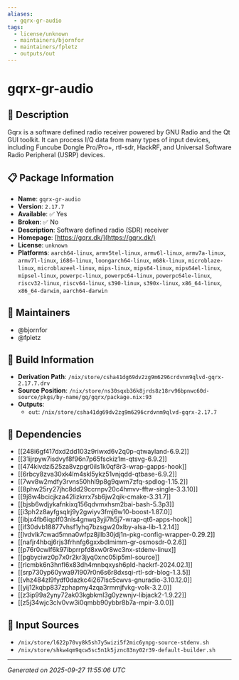 ```yaml
---
aliases:
  - gqrx-gr-audio
tags:
  - license/unknown
  - maintainers/bjornfor
  - maintainers/fpletz
  - outputs/out
---
```


# gqrx-gr-audio

## 📝 Description

Gqrx is a software defined radio receiver powered by GNU Radio and the Qt
GUI toolkit. It can process I/Q data from many types of input devices,
including Funcube Dongle Pro/Pro+, rtl-sdr, HackRF, and Universal
Software Radio Peripheral (USRP) devices.


## 📋 Package Information

- **Name**: `gqrx-gr-audio`
- **Version**: `2.17.7`
- **Available**: ✅ Yes
- **Broken**: ✅ No
- **Description**: Software defined radio (SDR) receiver
- **Homepage**: [https://gqrx.dk/](https://gqrx.dk/)
- **License**: `unknown`
- **Platforms**: `aarch64-linux`, `armv5tel-linux`, `armv6l-linux`, `armv7a-linux`, `armv7l-linux`, `i686-linux`, `loongarch64-linux`, `m68k-linux`, `microblaze-linux`, `microblazeel-linux`, `mips-linux`, `mips64-linux`, `mips64el-linux`, `mipsel-linux`, `powerpc-linux`, `powerpc64-linux`, `powerpc64le-linux`, `riscv32-linux`, `riscv64-linux`, `s390-linux`, `s390x-linux`, `x86_64-linux`, `x86_64-darwin`, `aarch64-darwin`
## 👥 Maintainers

- @bjornfor
- @fpletz


## 🔧 Build Information

- **Derivation Path**: `/nix/store/csha41dg69dv2zg9m6296crdvnm9qlvd-gqrx-2.17.7.drv`
- **Source Position**: `/nix/store/ns30sqxb36k8jrds8z18rv96bpnwc60d-source/pkgs/by-name/gq/gqrx/package.nix:93`
- **Outputs**:
  - `out`:  `/nix/store/csha41dg69dv2zg9m6296crdvnm9qlvd-gqrx-2.17.7`

## 🔗 Dependencies

- [[248i6gf417dxd2dd103z9riwxd6v2q0p-qtwayland-6.9.2]]
- [[31ijrpyw7isdvyf8f96n7p65fsckiz1m-qtsvg-6.9.2]]
- [[474kivdzi525za8vzpgr0ils1k0qf8r3-wrap-gapps-hook]]
- [[6rbcy8zva30xk4lm4skl5ykz51vnjqdd-qtbase-6.9.2]]
- [[7wv8w2mdfy3rvns50hhl9p8g9qwm7zfq-spdlog-1.15.2]]
- [[8phw25ry27jhc8dd29ccrnpv20c4hmvv-fftw-single-3.3.10]]
- [[9j8w4bcicjkza42lizkrrx7sb6jw2qik-cmake-3.31.7]]
- [[bjsb6wdjykafnkixq156qdvmxhsm2bai-bash-5.3p3]]
- [[i3ph2z8ayfgsqlrj9y2gwiyv3fmj6w10-boost-1.87.0]]
- [[ibjx4fb6iqplf03nis4gnwq3yji7h5j7-wrap-qt6-apps-hook]]
- [[if30dvb18877vhsf1yhq7bzsgw20xlby-alsa-lib-1.2.14]]
- [[lvdvlk7cwad5mna0wfpz8jllb30jdj1n-pkg-config-wrapper-0.29.2]]
- [[nafjr4hbqj6rjs3frhnfg6gxxbdlmimm-gr-osmosdr-0.2.6]]
- [[p76r0cwlf6k97ibprrpfd8xw0r8wc3nx-stdenv-linux]]
- [[pgbyciwz0p7x0r2kr3jyq0xnc05ip5ml-source]]
- [[rlcmbk6n3hnfl6x83dh4mnbqxysh6pld-hackrf-2024.02.1]]
- [[srp730yp60ywa97l907r0n6s6r8dxsqi-rtl-sdr-blog-1.3.5]]
- [[vhz484zl9fydf0dazkc4i267lsc5cwvs-gnuradio-3.10.12.0]]
- [[yij12kqbp837zphapmy4zqa3rmmjfvkg-volk-3.2.0]]
- [[z3ip99a2yny72ak03kgbkml3g0yzwnjv-libjack2-1.9.22]]
- [[z5j34wjc3clv0vw3i0qmbb90ybbr8b7a-mpir-3.0.0]]

## 📁 Input Sources

- `/nix/store/l622p70vy8k5sh7y5wizi5f2mic6ynpg-source-stdenv.sh`
- `/nix/store/shkw4qm9qcw5sc5n1k5jznc83ny02r39-default-builder.sh`

---
*Generated on 2025-09-27 11:55:06 UTC*
